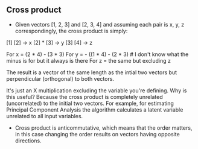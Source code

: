 ## Cross product

- Given vectors [1, 2, 3] and [2, 3, 4] and assuming each pair is x, y, z correspondingly, the cross product is simply:

[1]   [2] -> x
[2] * [3] -> y
[3]   [4] -> z
	
For x = (2 * 4) - (3 * 3)
For y = - ((1 * 4) - (2 * 3) # I don't know what the minus is for but it always is there
For z = the same but excluding z

The result is a vector of the same length as the intial two vectors but perpendicular (orthogonal) to both vectors.

It's just an X multiplication excluding the variable you're defining. Why is this useful? Because the cross product is completely unrelated (uncorrelated) to the initial
two vectors. For example, for estimating Principal Component Analysis the algorithm calculates a latent variable unrelated to all input variables.

- Cross product is anticommutative, which means that the order matters, in this case changing the order results on vectors having opposite directions.

